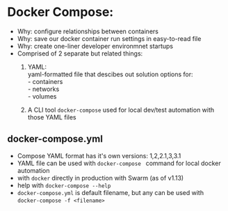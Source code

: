 # Docker Compose:
- Why: configure relationships between containers
- Why: save our docker container run settings in easy-to-read file
- Why: create one-liner developer environmnet startups
- Comprised of 2 separate but related things:<br>
    1. YAML:<br>
        yaml-formatted file that descibes out solution options for:<br>
            - containers <br>
            - networks  <br>
            - volumes

    2. A CLI tool ```docker-compose``` used for local dev/test automation with those YAML files


## docker-compose.yml
- Compose YAML format has it's own versions: 1,2,2.1,3,3.1
- YAML file can be used with ```docker-compose ``` command for local docker automation
- with ```docker``` directly in production with Swarm (as of v1.13)
- help with ```docker-compose --help```
- ```docker-compose.yml``` is default filename, but any can be used with ```docker-compose -f <filename>```

